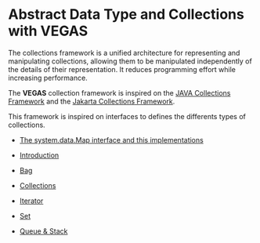 # Abstract Data Type and Collections with VEGAS #

The collections framework is a unified architecture for representing and manipulating collections, allowing them to be manipulated independently of the details of their representation. It reduces programming effort while increasing performance.

The **VEGAS** collection framework is inspired on the [JAVA Collections Framework](http://java.sun.com/j2se/1.4.2/docs/guide/collections/) and the [Jakarta Collections Framework](http://commons.apache.org/collections/).

This framework is inspired on interfaces to defines the differents types of collections.

  * [The system.data.Map interface and this implementations](VegasTutorials_collection_map.md)

  * [Introduction](VegasTutorials_collection_intro.md)
  * [Bag](VegasTutorials_collection_bag.md)
  * [Collections](VegasTutorials_collection_collections.md)
  * [Iterator](VegasTutorials_collection_iterator.md)
  * [Set](VegasTutorials_collection_set.md)
  * [Queue & Stack](VegasTutorials_collection_stack.md)